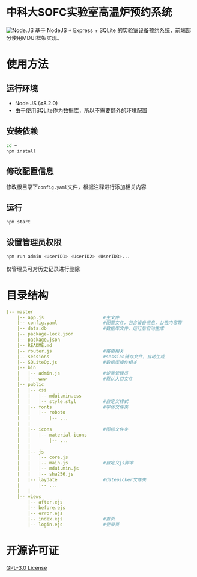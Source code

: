 # 中科大SOFC实验室高温炉预约系统
![Node.JS](https://img.shields.io/badge/node.js-≥8.2.0-brightgreen)
基于 NodeJS + Express + SQLite 的实验室设备预约系统，前端部分使用MDUI框架实现。

# 使用方法
## 运行环境
+ Node JS (≥8.2.0)
+ 由于使用SQLite作为数据库，所以不需要额外的环境配置
## 安装依赖
```bash
cd ~
npm install
```
## 修改配置信息
修改根目录下`config.yaml`文件，根据注释进行添加相关内容
## 运行
```bash
npm start
```
## 设置管理员权限
```bash
npm run admin <UserID1> <UserID2> <UserID3>...
```
仅管理员可对历史记录进行删除

# 目录结构

```yml
|-- master
    |-- app.js                      #主文件
    |-- config.yaml                 #配置文件，包含设备信息，公告内容等
    |-- data.db                     #数据库文件，运行后自动生成
    |-- package-lock.json
    |-- package.json
    |-- README.md
    |-- router.js                   #路由相关
    |-- sessions                    #session储存文件，自动生成
    |-- SQLiteOp.js                 #数据库操作相关
    |-- bin
    |   |-- admin.js                #设置管理员
    |   |-- www                     #默认入口文件
    |-- public
    |   |-- css
    |   |   |-- mdui.min.css        
    |   |   |-- style.styl          #自定义样式
    |   |-- fonts                   #字体文件夹
    |   |   |-- roboto
    |   |       |-- ...
    |   |
    |   |-- icons                   #图标文件夹
    |   |   |-- material-icons
    |   |       |-- ...
    |   | 
    |   |-- js
    |   |   |-- core.js             
    |   |   |-- main.js             #自定义js脚本
    |   |   |-- mdui.min.js
    |   |   |-- sha256.js
    |   |-- laydate                 #datepicker文件夹
    |       |-- ...
    |   | 
    |-- views
        |-- after.ejs
        |-- before.ejs
        |-- error.ejs
        |-- index.ejs               #首页
        |-- login.ejs               #登录页
```

# 开源许可证
[GPL-3.0 License](https://github.com/kb1000fx/Reservation-Server-for-SOFC-Lab/blob/master/LICENSE)
